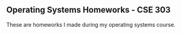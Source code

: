 ## Operating Systems Homeworks - CSE 303

These are homeworks I made during my operating systems course.